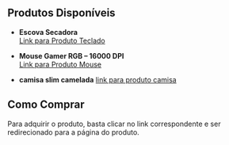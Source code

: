 ## Produtos Disponíveis  

- **Escova Secadora**  
  [Link para Produto Teclado](https://s.shopee.com.br/4L6Ko0FF6I)  

- **Mouse Gamer RGB – 16000 DPI**  
  [Link para Produto Mouse](https://s.shopee.com.br/AKL1Gn9Zax)
  
- **camisa slim camelada**
  [link para produto camisa](https://s.shopee.com.br/AA48zAs8Iz)
  
## Como Comprar 

Para adquirir o produto, basta clicar no link correspondente e ser redirecionado para a página do produto.


